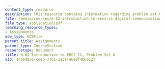 ```yaml
---
content_type: resource
description: This resource contains information regarding problem set 6.
file: /media/courses/6-02-introduction-to-eecs-ii-digital-communication-systems-fall-2012/1456d856c68b73011a3aa6e8f4b66527_MIT6_02F12_ps6.pdf
file_type: application/pdf
learning_resource_types:
- Assignments
ocw_type: OCWFile
parent_title: Assignments
parent_type: CourseSection
resourcetype: Document
title: 6.02 Introduction to EECS II, Problem Set 6
uid: 1456d856-c68b-7301-1a3a-a6e8f4b66527
---
```

